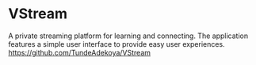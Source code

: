 # VStream
A private streaming platform for learning and connecting. The application features a simple user interface to provide easy user experiences. 
https://github.com/TundeAdekoya/VStream
